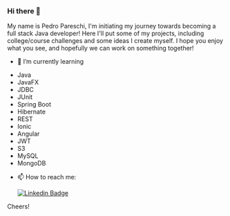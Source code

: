 ### Hi there 👋

My name is Pedro Pareschi, I'm initiating my journey towards becoming a full stack Java developer! Here I'll put some of my projects, including college/course challenges and some ideas I create myself. I hope you enjoy what you see, and hopefully we can work on something together!

- 🌱 I’m currently learning 
* Java
* JavaFX
* JDBC
* JUnit
* Spring Boot
* Hibernate
* REST
* Ionic
* Angular
* JWT
* S3
* MySQL
* MongoDB
  
- 📫 How to reach me:

  [![Linkedin Badge](https://img.shields.io/badge/-LinkedIn-blue?style=flat-square&logo=Linkedin&logoColor=white&link=https://www.linkedin.com/in/fagnerpsantos/)](https://www.linkedin.com/in/pedro-pareschi/)

Cheers!

